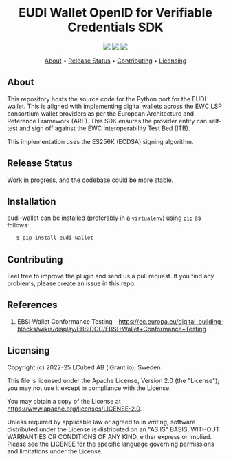 <h1 align="center">
    EUDI Wallet OpenID for Verifiable Credentials SDK
</h1>

<p align="center">
    <a href="/../../commits/" title="Last Commit"><img src="https://img.shields.io/github/last-commit/decentralised-dataexchange/eudi-wallet?style=flat"></a>
    <a href="/../../issues" title="Open Issues"><img src="https://img.shields.io/github/issues/decentralised-dataexchange/eudi-wallet?style=flat"></a>
    <a href="./LICENSE" title="License"><img src="https://img.shields.io/badge/License-Apache%202.0-green.svg?style=flat"></a>
</p>


<p align="center">
  <a href="#about">About</a> •
  <a href="#release-status">Release Status</a> •
  <a href="#contributing">Contributing</a> •
  <a href="#licensing">Licensing</a>
</p>

## About

This repository hosts the source code for the Python port for the EUDI wallet. This is aligned with implementing digital wallets across the EWC LSP consortium wallet providers as per the European Architecture and Reference Framework (ARF). This SDK ensures the provider entity can self-test and sign off against the EWC Interoperability Test Bed (ITB).

This implementation uses the ES256K (ECDSA) signing algorithm. 

## Release Status

Work in progress, and the codebase could be more stable.

## Installation

eudi-wallet can be installed (preferably in a `virtualenv`) using ``pip`` as follows:

```bash
   $ pip install eudi-wallet
```

## Contributing

Feel free to improve the plugin and send us a pull request. If you find any problems, please create an issue in this repo.

## References

1. EBSI Wallet Conformance Testing - https://ec.europa.eu/digital-building-blocks/wikis/display/EBSIDOC/EBSI+Wallet+Conformance+Testing

## Licensing
Copyright (c) 2022-25 LCubed AB (iGrant.io), Sweden

This file is licensed under the Apache License, Version 2.0 (the "License"); you may not use it except in compliance with the License.

You may obtain a copy of the License at https://www.apache.org/licenses/LICENSE-2.0.

Unless required by applicable law or agreed to in writing, software distributed under the License is distributed on an "AS IS" BASIS, WITHOUT WARRANTIES OR CONDITIONS OF ANY KIND, either express or implied. Please see the LICENSE for the specific language governing permissions and limitations under the License.
